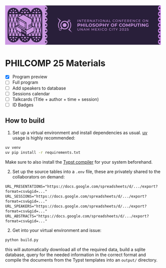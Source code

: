 ![icphilcomp25_banner](assets/icphilcomp25_banner_long.png)

# PHILCOMP 25 Materials
 - [x] Program preview
 - [ ] Full program
 - [ ] Add speakers to database
 - [ ] Sessions calendar
 - [ ] Talkcards (Title + author + time + session)
 - [ ] ID Badges
 
## How to build
1. Set up a virtual environment and install dependencies as usual. [uv](https://github.com/astral-sh/uv) usage is highly recommended:
```sh
uv venv
uv pip install -r requirements.txt
```
Make sure to also install the [Typst compiler](https://github.com/typst/typst) for your system beforehand.

2. Set up the source tables into a `.env` file, these are privately shared to the collaborators on demand:
```
URL_PRESENTATIONS="https://docs.google.com/spreadsheets/d/.../export?format=csv&gid=..."
URL_SESSIONS="https://docs.google.com/spreadsheets/d/.../export?format=csv&gid=..."
URL_SPEAKERS="https://docs.google.com/spreadsheets/d/.../export?format=csv&gid=..."
URL_ABSTRACTS="https://docs.google.com/spreadsheets/d/.../export?format=csv&gid=..."
```

2. Get into your virtual environment and issue:
```sh 
python build.py
```
this will automatically download all of the required data, build a sqlite database, query for the needed information in the correct format and compile the documents from the Typst templates into an `output/` directory.
